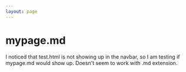 ```yaml
---
layout: page
---
```

# mypage.md
I noticed that test.html is not showing up in the navbar, so I am testing if mypage.md would show up.
Doesn't seem to work with .md extension.
